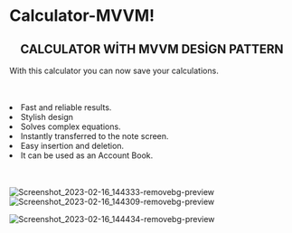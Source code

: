 # Calculator-MVVM!

<div align="center"><h2>CALCULATOR WİTH MVVM DESİGN PATTERN</h2> </div>

<p>With this calculator you can now save your calculations.</p>
 <br>
      <br>
  
  <List>
        <li>Fast and reliable results.</li>
        <li>Stylish design</li>
        <li>Solves complex equations.</li>
        <li>Instantly transferred to the note screen.</li>
        <li>Easy insertion and deletion.</li>
        <li>It can be used as an Account Book.</li>
      </List>
 <br>
      <br>

![Screenshot_2023-02-16_144333-removebg-preview](https://user-images.githubusercontent.com/100201401/219369016-edb57c55-8777-4c21-848f-cd2ce461932d.png)
![Screenshot_2023-02-16_144309-removebg-preview](https://user-images.githubusercontent.com/100201401/219369021-b5889411-be28-4454-a69c-3699c7a7b06e.png) <br>
      
![Screenshot_2023-02-16_144434-removebg-preview](https://user-images.githubusercontent.com/100201401/219369023-aa06a157-283b-430f-a948-444b66d8797f.png)
